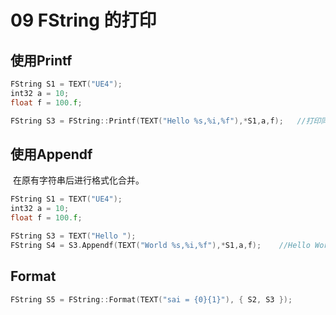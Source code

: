 # 09 FString 的打印

## 使用Printf

```C++
FString S1 = TEXT("UE4");
int32 a = 10;
float f = 100.f;

FString S3 = FString::Printf(TEXT("Hello %s,%i,%f"),*S1,a,f);	//打印同时赋值
```

## 使用Appendf

​	在原有字符串后进行格式化合并。

```C++
FString S1 = TEXT("UE4");
int32 a = 10;
float f = 100.f;

FString S3 = TEXT("Hello ");
FString S4 = S3.Appendf(TEXT("World %s,%i,%f"),*S1,a,f);	//Hello World UE4,10,100.0
```

## Format

```C++
FString S5 = FString::Format(TEXT("sai = {0}{1}"), { S2, S3 });
```

